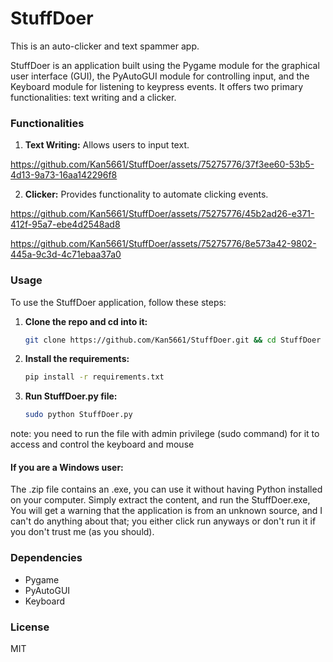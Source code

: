 # StuffDoer

This is an auto-clicker and text spammer app.

StuffDoer is an application built using the Pygame module for the graphical user interface (GUI), the PyAutoGUI module for controlling input, and the Keyboard module for listening to keypress events. It offers two primary functionalities: text writing and a clicker.





### Functionalities

1. **Text Writing:** Allows users to input text.
   

https://github.com/Kan5661/StuffDoer/assets/75275776/37f3ee60-53b5-4d13-9a73-16aa142296f8


2. **Clicker:** Provides functionality to automate clicking events.


https://github.com/Kan5661/StuffDoer/assets/75275776/45b2ad26-e371-412f-95a7-ebe4d2548ad8


https://github.com/Kan5661/StuffDoer/assets/75275776/8e573a42-9802-445a-9c3d-4c71ebaa37a0



### Usage

To use the StuffDoer application, follow these steps:

1. **Clone the repo and cd into it:**
   ```bash
   git clone https://github.com/Kan5661/StuffDoer.git && cd StuffDoer
2. **Install the requirements:**
    ```bash
    pip install -r requirements.txt
3. **Run StuffDoer.py file:**
    ```bash
    sudo python StuffDoer.py
note: you need to run the file with admin privilege (sudo command) for it to access and control the keyboard and mouse

#### If you are a Windows user:
The .zip file contains an .exe, you can use it without having Python installed on your computer. Simply extract the content, and run the StuffDoer.exe, You will get a warning that the application is from an unknown source, and I can't do anything about that; you either click run anyways or don't run it if you don't trust me (as you should). 

### Dependencies
- Pygame
- PyAutoGUI
- Keyboard

### License
MIT
